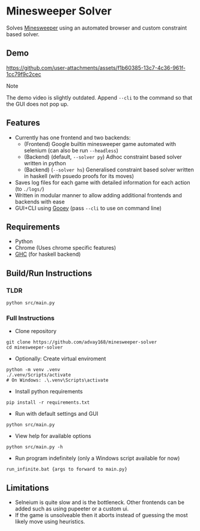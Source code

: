 # Minesweeper Solver

Solves [Minesweeper](https://en.wikipedia.org/wiki/Minesweeper_(video_game)) using an automated browser and custom constraint based solver.

## Demo

https://github.com/user-attachments/assets/f1b60385-13c7-4c36-961f-1cc79f9c2cec

> [!NOTE]  
> The demo video is slightly outdated. Append `--cli` to the command so that the GUI does not pop up.

## Features
- Currently has one frontend and two backends:
  - (Frontend) Google builtin minesweeper game automated with selenium (can also be run `--headless`)
  - (Backend) (default, `--solver py`) Adhoc constraint based solver written in python
  - (Backend) (`--solver hs`) Generalised constraint based solver written in haskell (with psuedo proofs for its moves)
- Saves log files for each game with detailed information for each action (to `./logs/`)
- Written in modular manner to allow adding additional frontends and backends with ease
- GUI+CLI using [Gooey](https://github.com/chriskiehl/Gooey) (pass `--cli` to use on command line)

## Requirements
- Python
- Chrome (Uses chrome specific features)
- [GHC](https://www.haskell.org/ghcup/) (for haskell backend)

## Build/Run Instructions
### TLDR
```
python src/main.py
```
### Full Instructions
- Clone repository
```
git clone https://github.com/advay168/minesweeper-solver
cd minesweeper-solver
```
- Optionally: Create virtual enviroment
```
python -m venv .venv
./.venv/Scripts/activate
# On Windows: .\.venv\Scripts\activate
```
- Install python requirements
```
pip install -r requirements.txt
```
- Run with default settings and GUI
```
python src/main.py
```
- View help for available options
```
python src/main.py -h
```
- Run program indefinitely (only a Windows script available for now)
```
run_infinite.bat {args to forward to main.py}
```

## Limitations
- Selneium is quite slow and is the bottleneck. Other frontends can be added such as using pupeeter or a custom ui.
- If the game is unsolveable then it aborts instead of guessing the most likely move using heuristics.

